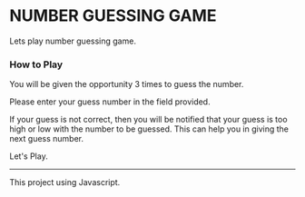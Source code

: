 # NUMBER GUESSING GAME

Lets play number guessing game.

### How to Play

You will be given the opportunity 3 times to guess the number.

Please enter your guess number in the field provided.

If your guess is not correct, then you will be notified that your guess is too high or low with the number to be guessed. This can help you in giving the next guess number.

Let's Play.

---

This project using Javascript.
